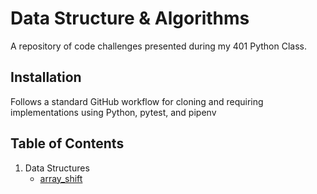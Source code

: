 # Data Structure & Algorithms
A repository of code challenges presented during my 401 Python Class.

## Installation
Follows a standard GitHub workflow for cloning and requiring implementations using Python, pytest, and pipenv

## Table of Contents
1. Data Structures
    - [array_shift](./challenges/array-shift)
